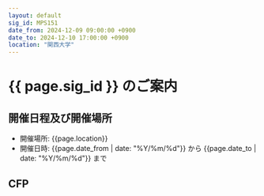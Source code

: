 ```yaml
---
layout: default
sig_id: MPS151
date_from: 2024-12-09 09:00:00 +0900
date_to: 2024-12-10 17:00:00 +0900
location: "関西大学"
---
```

# {{ page.sig_id }} のご案内

## 開催日程及び開催場所

- 開催場所: {{page.location}}
- 開催日時: {{page.date_from | date: "%Y/%m/%d"}} から {{page.date_to | date: "%Y/%m/%d"}} まで

## CFP
